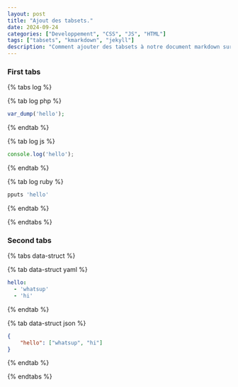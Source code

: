 ```yaml
---
layout: post
title: "Ajout des tabsets."
date: 2024-09-24
categories: ["Developpement", "CSS", "JS", "HTML"]
tags: ["tabsets", "kmarkdown", "jekyll"]
description: "Comment ajouter des tabsets à notre document markdown sur Jekyll ?"
---
```



### First tabs

{% tabs log %}

{% tab log php %}
```php
var_dump('hello');
```
{% endtab %}

{% tab log js %}
```javascript
console.log('hello');
```
{% endtab %}

{% tab log ruby %}
```javascript
pputs 'hello'
```
{% endtab %}

{% endtabs %}

### Second tabs

{% tabs data-struct %}

{% tab data-struct yaml %}
```yaml
hello:
  - 'whatsup'
  - 'hi'
```
{% endtab %}

{% tab data-struct json %}
```json
{
    "hello": ["whatsup", "hi"]
}
```
{% endtab %}

{% endtabs %}

